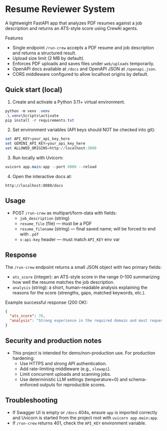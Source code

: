 # Resume Reviewer System

A lightweight FastAPI app that analyzes PDF resumes against a job description and returns an ATS-style score using CrewAI agents.

Features
- Single endpoint `/run-crew` accepts a PDF resume and job description and returns a structured result.
- Upload size limit (2 MB by default).
- Enforces PDF uploads and saves files under `web/uploads` temporarily.
- OpenAPI docs available at `/docs` and OpenAPI JSON at `/openapi.json`.
- CORS middleware configured to allow localhost origins by default.

## Quick start (local)
1. Create and activate a Python 3.11+ virtual environment.

```powershell
python -m venv .venv
.\.venv\Scripts\activate
pip install -r requirements.txt
```

2. Set environment variables (API keys should NOT be checked into git):

```powershell
set API_KEY=your_api_key_here 
set GEMINI_API_KEY=your_api_key_here
set ALLOWED_ORIGINS=http://localhost:3000
```

3. Run locally with Uvicorn:

```powershell
uvicorn app.main:app --port 8000 --reload
```

4. Open the interactive docs at:

```
http://localhost:8080/docs
```

## Usage
- POST `/run-crew` as multipart/form-data with fields:
  - `job_description` (string)
  - `resume_file` (file) — must be a PDF
  - `resume_filename` (string) — final saved name; will be forced to end with `.pdf`
  - `x-api-key` header — must match `API_KEY` env var

## Response

The `/run-crew` endpoint returns a small JSON object with two primary fields:

- `ats_score` (integer): an ATS-style score in the range 0–100 summarizing how well the resume matches the job description.
- `analysis` (string): a short, human-readable analysis explaining the reasons for the score (strengths, gaps, matched keywords, etc.).

Example successful response (200 OK):

```json
{
  "ats_score": 78,
  "analysis": "Strong experience in the required domain and most requested skills present; missing certification X and few leadership examples."
}
```

## Security and production notes
- This project is intended for demo/non-production use. For production hardening:
  - Use HTTPS and strong API authentication.
  - Add rate-limiting middleware (e.g., `slowapi`).
  - Limit concurrent uploads and scanning jobs.
  - Use deterministic LLM settings (temperature=0) and schema-enforced outputs for reproducible scores.

## Troubleshooting
- If Swagger UI is empty or `/docs` 404s, ensure `app` is imported correctly and Uvicorn is started from the project root with `uvicorn app.main:app`.
- If `/run-crew` returns 401, check the `API_KEY` environment variable.

